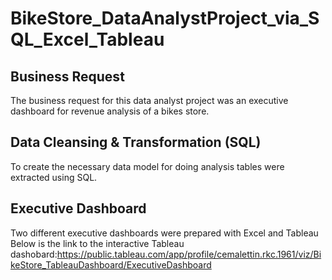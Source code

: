 # BikeStore_DataAnalystProject_via_SQL_Excel_Tableau
## Business Request
The business request for this data analyst project was an executive dashboard for revenue analysis of a bikes store.

## Data Cleansing & Transformation (SQL)
To create the necessary data model for doing analysis tables were extracted using SQL.

## Executive Dashboard
Two different executive dashboards were prepared with Excel and Tableau
Below is the link to the interactive Tableau dashobard:https://public.tableau.com/app/profile/cemalettin.rkc.1961/viz/BikeStore_TableauDashboard/ExecutiveDashboard
